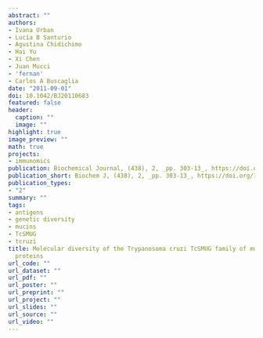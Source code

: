 ```yaml
---
abstract: ""
authors:
- Ivana Urban
- Lucía B Santurio
- Agustina Chidichimo
- Hai Yu
- Xi Chen
- Juan Mucci
- 'fernan'
- Carlos A Buscaglia
date: "2011-09-01"
doi: 10.1042/BJ20110683
featured: false
header:
  caption: ""
  image: ""
highlight: true
image_preview: ""
math: true
projects:
- immunomics
publication: Biochemical Journal, (438), 2, _pp. 303-13_, https://doi.org/10.1042/BJ20110683
publication_short: Biochem J, (438), 2, _pp. 303-13_, https://doi.org/10.1042/BJ20110683
publication_types:
- "2"
summary: ""
tags:
- antigens
- genetic diversity
- mucins
- TcSMUG
- tcruzi
title: Molecular diversity of the Trypanosoma cruzi TcSMUG family of mucin genes and
  proteins
url_code: ""
url_dataset: ""
url_pdf: ""
url_poster: ""
url_preprint: ""
url_project: ""
url_slides: ""
url_source: ""
url_video: ""
---
```

